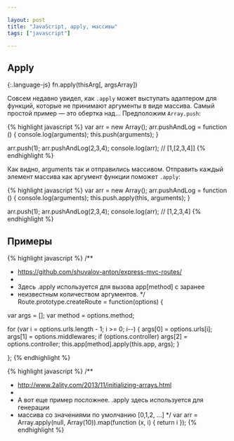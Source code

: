 ```yaml
---

layout: post
title: "JavaScript, apply, массивы"
tags: ["javascript"]

---
```


## Apply

{:.language-js}
    fn.apply(thisArg[, argsArray])

Совсем недавно увидел, как `.apply` может выступать адаптером для функций,
которые не принимают аргументы в виде массива. Самый простой пример — это
обертка над… Предположим `Array.push`:

{% highlight javascript %}
var arr = new Array();
arr.pushAndLog = function () {
  console.log(arguments);
  this.push(arguments);
}

arr.push(1);
arr.pushAndLog(2,3,4);
console.log(arr); // [1,[2,3,4]]
{% endhighlight %}

Как видно, arguments так и отправились массивом. Отправить 
каждый элемент массива как аргумент функции поможет `.apply`:

{% highlight javascript %}
var arr = new Array();
arr.pushAndLog = function () {
  console.log(arguments);
  this.push.apply(this, arguments);
}

arr.push(1);
arr.pushAndLog(2,3,4);
console.log(arr); // [1,2,3,4]
{% endhighlight %}

## Примеры


{% highlight javascript %}
/**
 * https://github.com/shuvalov-anton/express-mvc-routes/
 *
 * Здесь .apply используется для вызова app[method] с заранее 
 * неизвестным количеством аргументов.
 */
Route.prototype.createRoute = function(options) {

  var args = [];
  var method = options.method;

  for (var i = options.urls.length - 1; i >= 0; i--) {
    args[0] = options.urls[i];
    args[1] = options.middlewares;
    if (options.controller) args[2] = options.controller;
    this.app[method].apply(this.app, args);
  }

};
{% endhighlight %}

{% highlight javascript %}
/**
 * http://www.2ality.com/2013/11/initializing-arrays.html
 * 
 * А вот еще пример посложнее. .apply здесь используется для генерации
 * массива со значениями по умолчанию [0,1,2, ...]
 */
var arr = Array.apply(null, Array(10)).map(function (x, i) {
  return i 
});
{% endhighlight %}